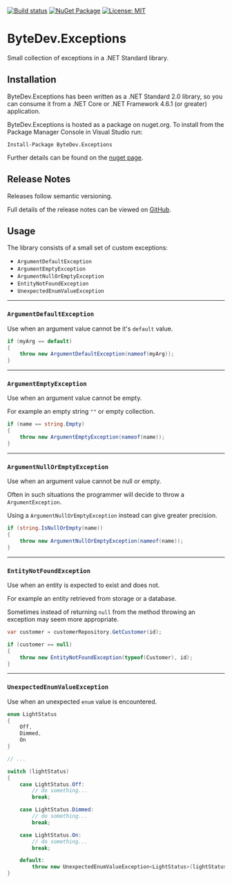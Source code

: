 [![Build status](https://ci.appveyor.com/api/projects/status/github/bytedev/ByteDev.Exceptions?branch=master&svg=true)](https://ci.appveyor.com/project/bytedev/ByteDev-Exceptions/branch/master)
[![NuGet Package](https://img.shields.io/nuget/v/ByteDev.Exceptions.svg)](https://www.nuget.org/packages/ByteDev.Exceptions)
[![License: MIT](https://img.shields.io/badge/License-MIT-green.svg)](https://github.com/ByteDev/ByteDev.Exceptions/blob/master/LICENSE)

# ByteDev.Exceptions

Small collection of exceptions in a .NET Standard library.

## Installation

ByteDev.Exceptions has been written as a .NET Standard 2.0 library, so you can consume it from a .NET Core or .NET Framework 4.6.1 (or greater) application.

ByteDev.Exceptions is hosted as a package on nuget.org.  To install from the Package Manager Console in Visual Studio run:

`Install-Package ByteDev.Exceptions`

Further details can be found on the [nuget page](https://www.nuget.org/packages/ByteDev.Exceptions/).

## Release Notes

Releases follow semantic versioning.

Full details of the release notes can be viewed on [GitHub](https://github.com/ByteDev/ByteDev.Exceptions/blob/master/docs/RELEASE-NOTES.md).

## Usage

The library consists of a small set of custom exceptions:

- `ArgumentDefaultException`
- `ArgumentEmptyException`
- `ArgumentNullOrEmptyException`
- `EntityNotFoundException`
- `UnexpectedEnumValueException`

---

### `ArgumentDefaultException`

Use when an argument value cannot be it's `default` value.

```csharp
if (myArg == default)
{
    throw new ArgumentDefaultException(nameof(myArg));
}
```

---

### `ArgumentEmptyException`

Use when an argument value cannot be empty. 

For example an empty string `""` or empty collection.

```csharp
if (name == string.Empty)
{
    throw new ArgumentEmptyException(nameof(name));
}
```

---

### `ArgumentNullOrEmptyException`

Use when an argument value cannot be null or empty. 

Often in such situations the programmer will decide to throw a `ArgumentException`. 

Using a `ArgumentNullOrEmptyException` instead can give greater precision.

```csharp
if (string.IsNullOrEmpty(name))
{
    throw new ArgumentNullOrEmptyException(nameof(name));
}
```

---

### `EntityNotFoundException`

Use when an entity is expected to exist and does not.

For example an entity retrieved from storage or a database. 

Sometimes instead of returning `null` from the method throwing an exception may seem more appropriate.

```csharp
var customer = customerRepository.GetCustomer(id);

if (customer == null)
{
    throw new EntityNotFoundException(typeof(Customer), id);
}
```

---

### `UnexpectedEnumValueException`

Use when an unexpected `enum` value is encountered.

```csharp
enum LightStatus
{
    Off,
    Dimmed,
    On
}

// ...

switch (lightStatus)
{
    case LightStatus.Off:
        // do something...
        break;

    case LightStatus.Dimmed:
        // do something...
        break;

    case LightStatus.On:
        // do something...
        break;

    default:
        throw new UnexpectedEnumValueException<LightStatus>(lightStatus);
}
```
